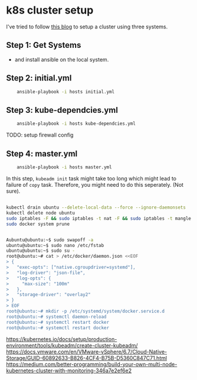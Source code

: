 # k8s cluster setup

I've tried to follow [this blog](https://www.digitalocean.com/community/tutorials/how-to-create-a-kubernetes-cluster-using-kubeadm-on-ubuntu-18-04) to setup a cluster using three systems.

## Step 1: Get Systems

- and install ansible on the local system.

## Step 2: initial.yml

```bash
    ansible-playbook -i hosts initial.yml
```

## Step 3: kube-dependcies.yml

```bash
    ansible-playbook -i hosts kube-dependcies.yml
```

TODO: setup firewall config

## Step 4: master.yml

```bash
    ansible-playbook -i hosts master.yml
```

In this step, `kubeadm init` task might take too long which might lead to failure of `copy` task. Therefore, you might need to do this seperately. (Not sure).


## 

```bash
kubectl drain ubuntu --delete-local-data --force --ignore-daemonsets
kubectl delete node ubuntu
sudo iptables -F && sudo iptables -t nat -F && sudo iptables -t mangle -F && sudo iptables -X
sudo docker system prune
```

```bash

Aubuntu@ubuntu:~$ sudo swapoff -a
ubuntu@ubuntu:~$ sudo nano /etc/fstab
ubuntu@ubuntu:~$ sudo su -
root@ubuntu:~# cat > /etc/docker/daemon.json <<EOF
> {
>   "exec-opts": ["native.cgroupdriver=systemd"],
>   "log-driver": "json-file",
>   "log-opts": {
>     "max-size": "100m"
>   },
>   "storage-driver": "overlay2"
> }
> EOF
root@ubuntu:~# mkdir -p /etc/systemd/system/docker.service.d
root@ubuntu:~# systemctl daemon-reload
root@ubuntu:~# systemctl restart docker
root@ubuntu:~# systemctl restart docker

```


https://kubernetes.io/docs/setup/production-environment/tools/kubeadm/create-cluster-kubeadm/
https://docs.vmware.com/en/VMware-vSphere/6.7/Cloud-Native-Storage/GUID-60892633-B826-4CF4-B75B-D5360C847C71.html
https://medium.com/better-programming/build-your-own-multi-node-kubernetes-cluster-with-monitoring-346a7e2ef6e2
